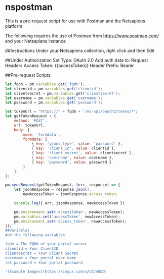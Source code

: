 # nspostman
This is a pre-request script for use with Postman and the Netsapiens platform

The following requires the use of Postman from https://www.postman.com/ and your Netsapiens instance

##Instructions
Under your Netsapiens collection, right click and then Edit

##Under Authorization
Set Type: OAuth 2.0
Add auth data to: Request Headers
Access Token: {{accessToken}}
Header Prefix: Bearer

##Pre-request Scripts
```javascript
let fqdn = pm.variables.get('fqdn');
let clientid = pm.variables.get('clientid');
let clientsecret = pm.variables.get('clientsecret');
let username = pm.variables.get('username');
let password = pm.variables.get('password');

let tokenUrl = 'https://' + fqdn + '/ns-api/oauth2/token/?';
let getTokenRequest = {
    method: 'POST',
    url: tokenUrl,
    body: {
        mode: 'formdata',
        formdata: [
            { key: 'grant_type', value: 'password' },
            { key: 'client_id', value: clientid },
            { key: 'client_secret', value: clientsecret },
            { key: 'username', value: username },
            { key: 'password', value: password }
        ]
    }
};

pm.sendRequest(getTokenRequest, (err, response) => {
    let jsonResponse = response.json(),
        newAccessToken = jsonResponse.access_token;

    console.log({ err, jsonResponse, newAccessToken })

    pm.environment.set('accessToken', newAccessToken);
    pm.variables.set('accessToken', newAccessToken);
    pm.environment.set('access_token', newAccessToken);
});```
##Variables
Add the following variables

fqdn = The FQDN of your portal server
clientid = Your ClientID
clientsecret = Your Client Secret
username = Your portal user name
let password = Your portal password

![Example Images](https://imgur.com/a/cSJmUDQ)

